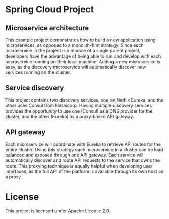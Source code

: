 # Spring Cloud  Project

## Microservice architecture

This example project demonstrates how to build a new application using microservices, as opposed to a monolith-first strategy. Since each microservice in the project is a module of a single parent project, developers have the advantage of being able to run and develop with each microservice running on their local machine. Adding a new microservice is easy, as the discovery microservice will automatically discover new services running on the cluster.

## Service discovery

This project contains two discovery services, one on Netflix Eureka, and the other uses Consul from Hashicorp. Having multiple discovery services provides the opportunity to use one (Consul) as a DNS provider for the cluster, and the other (Eureka) as a proxy-based API gateway.

## API gateway

Each microservice will coordinate with Eureka to retrieve API routes for the entire cluster. Using this strategy each microservice in a cluster can be load balanced and exposed through one API gateway. Each service will automatically discover and route API requests to the service that owns the route. This proxying technique is equally helpful when developing user interfaces, as the full API of the platform is available through its own host as a proxy.

# License

This project is licensed under Apache License 2.0.
